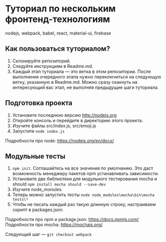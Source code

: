 # Туториал по нескольким фронтенд-технологиям

nodejs, webpack, babel, react, material-ui, firebase

## Как пользоваться туториалом?

1. Склонируйте репозиторий.
2. Следуйте инструкциям в Readme.md.
3. Каждый этап туториала — это ветка в этом репозитории. После выполнения очередного этапа нужно переключиться на следующую ветку, указанную в Readme.md.
Можно сразу скакнуть на интересующий вас этап, не выполняя предыдущие шаги туториала.

## Подготовка проекта

1. Установите последнюю версию http://nodejs.org
2. Откройте консоль и перейдите в директорию этого проекта.
3. Изучите файлы src/index.js, src/emoji.js
4. Запустите `node index.js`

Подробности про node: https://nodejs.org/en/docs/

## Модульные тесты

1. `npm init`. Соглашайтесь на все значения по умолчанию. Это даст возможность менеджеру пакетов npm устанавливать зависимости.
2. Установите две библиотеки для модульного тестирования mocha и should  `npm install mocha should --save-dev`
3. Изучите node_monules.
4. Теперь можно запустить тесты `node node_modules\mocha\bin\mocha tests\*`
5. Чтобы не писать каждый раз такую длинную строку, настраиваем скрипт в packages.json:

Подробности про npm и package.json: https://docs.npmjs.com/
Подробности про mocha: https://mochajs.org/

Следующий шаг — `git checkout webpack`

